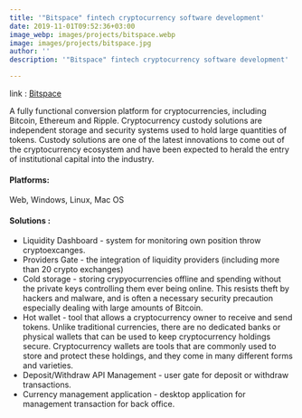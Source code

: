 ```yaml
---
title: '"Bitspace" fintech cryptocurrency software development'
date: 2019-11-01T09:52:36+03:00
image_webp: images/projects/bitspace.webp
image: images/projects/bitspace.jpg
author: ''
description: '"Bitspace" fintech cryptocurrency software development'

---
```

link : [Bitspace]( https://www.bitspace.com)

A fully functional conversion platform for cryptocurrencies, including Bitcoin, Ethereum and Ripple.
Cryptocurrency custody solutions are independent storage and security systems used to hold large quantities of tokens. Custody solutions are one of the latest innovations to come out of the cryptocurrency ecosystem and have been expected to herald the entry of institutional capital into the industry. 

#### Platforms: 
Web, Windows, Linux, Mac OS

#### Solutions :

 * Liquidity Dashboard - system for monitoring own position throw cryptoexcanges.
 * Providers Gate - the integration of liquidity providers (including more than 20 crypto exchanges)
 * Cold storage - storing crypyocurrencies offline and spending without the private keys controlling them ever being online. This resists theft by hackers and malware, and is often a necessary security precaution especially dealing with large amounts of Bitcoin.
 * Hot wallet - tool that allows a cryptocurrency owner to receive and send tokens. Unlike traditional currencies, there are no dedicated banks or physical wallets that can be used to keep cryptocurrency holdings secure. Cryptocurrency wallets are tools that are commonly used to store and protect these holdings, and they come in many different forms and varieties.
 * Deposit/Withdraw API Management - user gate for deposit or withdraw transactions.
 * Currency management application - desktop application for management transaction for back office.